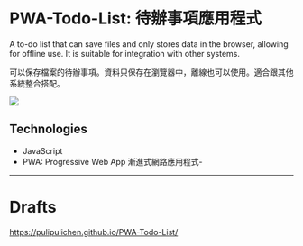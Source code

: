 # PWA-Todo-List: 待辦事項應用程式


A to-do list that can save files and only stores data in the browser, allowing for offline use. It is suitable for integration with other systems.

可以保存檔案的待辦事項。資料只保存在瀏覽器中，離線也可以使用。適合跟其他系統整合搭配。

![](https://blogger.googleusercontent.com/img/a/AVvXsEhnIFJtKrd0QqrWc2KLgVcH9oIXVj00ZhHqj-eeBk4pkgKf7iDoCZsoXyPaz30H05wNzrfEjnrtjhq5AN2XxxvEqo_TO8zCljdGrxQtSYPW7arDmnMZdwuAyeITZtV_xdYgWZ-UrZwaDkKrebN5YJLtAp-dkYvPk03kBXavMzxpB6Z0bVoYM9KnYg)

## Technologies

- JavaScript
- PWA: Progressive Web App 漸進式網路應用程式- 

----

# Drafts

https://pulipulichen.github.io/PWA-Todo-List/
